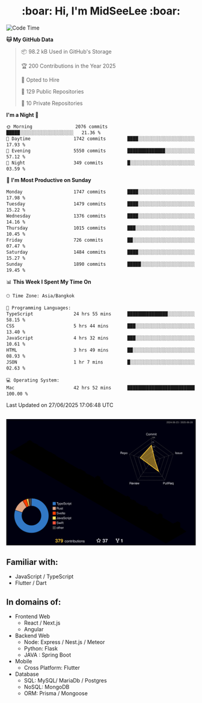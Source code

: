 <h1 align="center"> :boar: Hi, I'm MidSeeLee :boar:</h1>
 
<!--START_SECTION:waka-->
![Code Time](http://img.shields.io/badge/Code%20Time-3%2C137%20hrs%2058%20mins-blue)

**🐱 My GitHub Data** 

> 📦 98.2 kB Used in GitHub's Storage 
 > 
> 🏆 200 Contributions in the Year 2025
 > 
> 💼 Opted to Hire
 > 
> 📜 129 Public Repositories 
 > 
> 🔑 10 Private Repositories 
 > 
**I'm a Night 🦉** 

```text
🌞 Morning                2076 commits        █████░░░░░░░░░░░░░░░░░░░░   21.36 % 
🌆 Daytime                1742 commits        ████░░░░░░░░░░░░░░░░░░░░░   17.93 % 
🌃 Evening                5550 commits        ██████████████░░░░░░░░░░░   57.12 % 
🌙 Night                  349 commits         █░░░░░░░░░░░░░░░░░░░░░░░░   03.59 % 
```
📅 **I'm Most Productive on Sunday** 

```text
Monday                   1747 commits        ████░░░░░░░░░░░░░░░░░░░░░   17.98 % 
Tuesday                  1479 commits        ████░░░░░░░░░░░░░░░░░░░░░   15.22 % 
Wednesday                1376 commits        ████░░░░░░░░░░░░░░░░░░░░░   14.16 % 
Thursday                 1015 commits        ███░░░░░░░░░░░░░░░░░░░░░░   10.45 % 
Friday                   726 commits         ██░░░░░░░░░░░░░░░░░░░░░░░   07.47 % 
Saturday                 1484 commits        ████░░░░░░░░░░░░░░░░░░░░░   15.27 % 
Sunday                   1890 commits        █████░░░░░░░░░░░░░░░░░░░░   19.45 % 
```


📊 **This Week I Spent My Time On** 

```text
🕑︎ Time Zone: Asia/Bangkok

💬 Programming Languages: 
TypeScript               24 hrs 55 mins      ███████████████░░░░░░░░░░   58.15 % 
CSS                      5 hrs 44 mins       ███░░░░░░░░░░░░░░░░░░░░░░   13.40 % 
JavaScript               4 hrs 32 mins       ███░░░░░░░░░░░░░░░░░░░░░░   10.61 % 
HTML                     3 hrs 49 mins       ██░░░░░░░░░░░░░░░░░░░░░░░   08.93 % 
JSON                     1 hr 7 mins         █░░░░░░░░░░░░░░░░░░░░░░░░   02.63 % 

💻 Operating System: 
Mac                      42 hrs 52 mins      █████████████████████████   100.00 % 
```


 Last Updated on 27/06/2025 17:06:48 UTC
<!--END_SECTION:waka-->

##

![](./profile-3d-contrib/profile-night-rainbow.svg)

## Familiar with:
- JavaScript / TypeScript
- Flutter / Dart

## In domains of:
- Frontend Web
  - React / Next.js
  - Angular
- Backend Web
  - Node: Express / Nest.js / Meteor
  - Python: Flask
  - JAVA : Spring Boot
- Mobile
  - Cross Platform: Flutter
- Database
  - SQL: MySQL/ MariaDb / Postgres
  - NoSQL: MongoDB
  - ORM: Prisma / Mongoose
